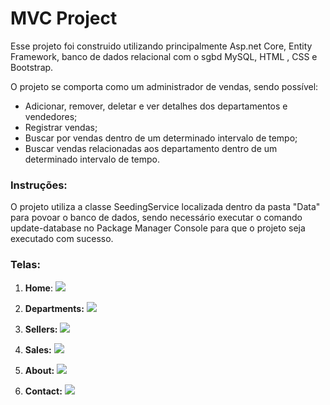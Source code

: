 # MVC Project

Esse projeto foi construido utilizando principalmente Asp.net Core, Entity Framework, banco de dados relacional com o sgbd MySQL, HTML , CSS e Bootstrap. 

O projeto se comporta como um administrador de vendas, sendo possível:
- Adicionar, remover, deletar e ver detalhes dos departamentos e vendedores;
- Registrar vendas;
- Buscar por vendas dentro de um determinado intervalo de tempo;
- Buscar vendas relacionadas aos departamento dentro de um determinado intervalo de tempo.

### Instruções:

O projeto utiliza a classe SeedingService localizada dentro da pasta "Data" para povoar o banco de dados, sendo necessário executar o comando update-database no Package Manager Console para que o projeto seja executado com sucesso.

###  Telas:

1. **Home**:  <img src="https://firebasestorage.googleapis.com/v0/b/mvc-project-780f5.appspot.com/o/image%20(3).png?alt=media&token=5f381d0e-19c5-40db-b116-942e27a7c52c">

2. **Departments:** <img src="https://firebasestorage.googleapis.com/v0/b/mvc-project-780f5.appspot.com/o/image%20(4).png?alt=media&token=a974f552-bb8f-454e-9593-8d5212b9f5eb">

3. **Sellers:** <img src="https://firebasestorage.googleapis.com/v0/b/mvc-project-780f5.appspot.com/o/image%20(5).png?alt=media&token=56646f8d-7503-4f45-b6cb-2df16aff3dea">

4. **Sales:** <img src="https://firebasestorage.googleapis.com/v0/b/mvc-project-780f5.appspot.com/o/image%20(6).png?alt=media&token=3cd57fbb-2d23-4133-8af7-0003c86328c4">

5. **About:** <img src="https://firebasestorage.googleapis.com/v0/b/mvc-project-780f5.appspot.com/o/image%20(7).png?alt=media&token=92bce431-e340-46ae-b4c6-1f36732d40a0">

6. **Contact:** <img src="https://firebasestorage.googleapis.com/v0/b/mvc-project-780f5.appspot.com/o/image%20(8).png?alt=media&token=076c1ed0-6d27-41cc-83b3-28e13d95ce83">


